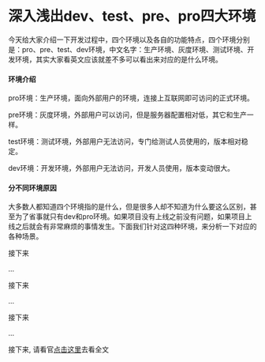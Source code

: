 # 深入浅出dev、test、pre、pro四大环境



今天给大家介绍一下开发过程中，四个环境以及各自的功能特点，四个环境分别是：pro、pre、test、dev环境，中文名字：生产环境、灰度环境、测试环境、开发环境，其实大家看英文应该就差不多可以看出来对应的是什么环境。



#### **环境介绍**

pro环境：生产环境，面向外部用户的环境，连接上互联网即可访问的正式环境。

pre环境：灰度环境，外部用户可以访问，但是服务器配置相对低，其它和生产一样。

test环境：测试环境，外部用户无法访问，专门给测试人员使用的，版本相对稳定。

dev环境：开发环境，外部用户无法访问，开发人员使用，版本变动很大。



#### **分不同环境原因**

大多数人都知道四个环境指的是什么，但是很多人却不知道为什么要这么区别，甚至为了省事就只有dev和pro环境。如果项目没有上线之前没有问题，如果项目上线之后就会有非常麻烦的事情发生。下面我们针对这四种环境，来分析一下对应的各种场景。



接下来

...

接下来

...

接下来

...

接下来, 请看官[点击这里](https://www.jianshu.com/p/abca29f84dc1)去看全文